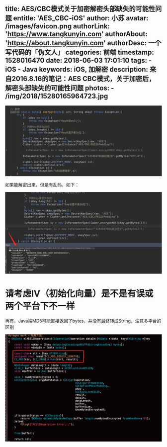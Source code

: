 title: AES/CBC模式关于加密解密头部缺失的可能性问题
entitle: 'AES_CBC-iOS'
author: 小苏
avatar: /images/favicon.png
authorLink: 'https://www.tangkunyin.com'
authorAbout: 'https://about.tangkunyin.com'
authorDesc: 一个写代码的「伪文人」
categories: 前端
timestamp: 1528016470
date: 2018-06-03 17:01:10
tags:
    - iOS
    - Java
keywords: iOS, 加解密
description: 来自2016.8.16的笔记：AES CBC模式，关于加密后，解密头部缺失的可能性问题
photos:
    - /img/2018/15280165964723.jpg
---

![](/img/2018/15280165964723.jpg)

如果能解密出来，但是有乱码，如下：

![](/img/2018/15280166141249.jpg)

请考虑IV（初始化向量）是不是有误或两个平台下不一样
====
再有，Java端MD5可能直接返回了bytes，并没有最终转成String，注意多平台的区别

![](/img/2018/15280166311066.jpg)



